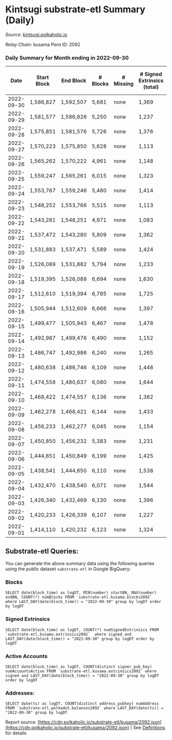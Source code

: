 # Kintsugi substrate-etl Summary (Daily)

_Source_: [kintsugi.polkaholic.io](https://kintsugi.polkaholic.io)

*Relay Chain*: kusama
*Para ID*: 2092



### Daily Summary for Month ending in 2022-09-30


| Date | Start Block | End Block | # Blocks | # Missing | # Signed Extrinsics (total) | # Active Accounts | # Addresses with Balances | # Events | # Transfers | # XCM Transfers In | # XCM Transfers Out |
| ---- | ----------- | --------- | -------- | --------- | --------------------------- | ----------------- | ------------------------- | -------- | ----------- | ------------------ | ------------------- |
| 2022-09-30 | 1,586,827 | 1,592,507 | 5,681 | none  | 1,369 | 65 | 15,468 | 50,439 | 5,749 ($19,735.15) | 6 ($53.67) | 4 ($873.79) |
| 2022-09-29 | 1,581,577 | 1,586,826 | 5,250 | none  | 1,237 | 69 |  | 46,492 | 5,327 ($25,283.82) | 9 ($1,534.69) | 9 ($117.62) |
| 2022-09-28 | 1,575,851 | 1,581,576 | 5,726 | none  | 1,376 | 90 |  | 50,949 | 5,832 ($18,969.54) | 24 ($31,692.65) | 21 ($736.35) |
| 2022-09-27 | 1,570,223 | 1,575,850 | 5,628 | none  | 1,113 | 76 |  | 49,198 | 5,710 ($35,293.65) | 4 ($1,580.29) | 14 ($133.30) |
| 2022-09-26 | 1,565,262 | 1,570,222 | 4,961 | none  | 1,148 | 79 |  | 43,981 | 5,036 ($12,919.99) | 7 ($130.17) | 8 ($251.91) |
| 2022-09-25 | 1,559,247 | 1,565,261 | 6,015 | none  | 1,323 | 69 |  | 52,832 | 6,085 ($14,231.63) | 6 ($429.19) | 10 ($513.40) |
| 2022-09-24 | 1,553,767 | 1,559,246 | 5,480 | none  | 1,414 | 82 | 15,456 | 49,042 | 5,560 ($12,674.10) | 6 ($11,755.99) | 11 ($316.08) |
| 2022-09-23 | 1,548,252 | 1,553,766 | 5,515 | none  | 1,113 | 71 | 15,454 | 48,335 | 5,599 ($18,622.63) | 8 ($599.60) | 6 ($427.89) |
| 2022-09-22 | 1,543,281 | 1,548,251 | 4,971 | none  | 1,083 | 86 | 15,450 | 43,865 | 5,078 ($18,524.55) | 16 ($696.78) | 24 ($361.34) |
| 2022-09-21 | 1,537,472 | 1,543,280 | 5,809 | none  | 1,362 | 78 | 15,443 | 51,375 | 5,902 ($44,538.22) | 12 ($888.09) | 15 ($1,177.12) |
| 2022-09-20 | 1,531,883 | 1,537,471 | 5,589 | none  | 1,424 | 92 | 15,438 | 49,998 | 5,701 ($63,692.41) | 15 ($8,473.19) | 11 ($2,550.29) |
| 2022-09-19 | 1,526,089 | 1,531,882 | 5,794 | none  | 1,233 | 96 | 15,432 | 51,001 | 5,903 ($51,211.16) | 12 ($17,935.11) | 4 ($574.13) |
| 2022-09-18 | 1,519,395 | 1,526,088 | 6,694 | none  | 1,630 | 97 | 15,425 | 59,521 | 6,831 ($63,237.60) | 23 ($4,050.56) | 16 ($1,531.60) |
| 2022-09-17 | 1,512,610 | 1,519,394 | 6,785 | none  | 1,725 | 72 | 15,420 | 60,226 | 6,852 ($41,020.18) | 1 ($9.61) | 3 ($830.17) |
| 2022-09-16 | 1,505,944 | 1,512,609 | 6,666 | none  | 1,397 | 80 | 15,418 | 58,364 | 6,771 ($70,154.51) | 4 ($1,378.26) | 11 ($1,054.04) |
| 2022-09-15 | 1,499,477 | 1,505,943 | 6,467 | none  | 1,478 | 87 | 15,415 | 57,055 | 6,570 ($41,545.17) | 11 ($2,956.04) | 12 ($2,235.75) |
| 2022-09-14 | 1,492,987 | 1,499,476 | 6,490 | none  | 1,152 | 79 | 15,410 | 56,206 | 6,575 ($59,779.49) | 7 ($3,552.80) | 9 ($2,468.87) |
| 2022-09-13 | 1,486,747 | 1,492,986 | 6,240 | none  | 1,265 | 89 | 15,406 | 54,598 | 6,346 ($73,629.96) | 12 ($3,436.50) | 7 ($1,439.94) |
| 2022-09-12 | 1,480,638 | 1,486,746 | 6,109 | none  | 1,448 | 99 | 15,400 | 54,337 | 6,230 ($59,712.08) | 8 ($2,311.46) | 6 ($1,226.59) |
| 2022-09-11 | 1,474,558 | 1,480,637 | 6,080 | none  | 1,644 | 77 | 15,396 | 54,632 | 6,176 ($40,026.23) | 27 ($8,138.86) | 19 ($3,835.13) |
| 2022-09-10 | 1,468,422 | 1,474,557 | 6,136 | none  | 1,382 | 89 | 15,394 | 54,436 | 6,249 ($39,724.87) | 16 ($6,785.72) | 7 ($3,465.34) |
| 2022-09-09 | 1,462,278 | 1,468,421 | 6,144 | none  | 1,433 | 95 | 15,392 | 54,634 | 6,311 ($83,290.34) | 26 ($5,141.51) | 14 ($1,897.39) |
| 2022-09-08 | 1,456,233 | 1,462,277 | 6,045 | none  | 1,154 | 84 | 15,386 | 52,722 | 6,175 ($52,539.74) | 24 ($5,744.05) | 12 ($6,996.54) |
| 2022-09-07 | 1,450,850 | 1,456,232 | 5,383 | none  | 1,231 | 100 | 15,380 | 47,785 | 5,531 ($84,032.07) | 24 ($9,363.02) | 20 ($2,998.33) |
| 2022-09-06 | 1,444,651 | 1,450,849 | 6,199 | none  | 1,425 | 98 | 15,380 | 55,000 | 6,339 ($70,465.52) | 31 ($11,346.38) | 15 ($6,475.93) |
| 2022-09-05 | 1,438,541 | 1,444,650 | 6,110 | none  | 1,538 | 99 | 15,373 | 54,571 | 6,236 ($48,534.97) | 11 ($4,618.78) | 13 ($1,891.29) |
| 2022-09-04 | 1,432,470 | 1,438,540 | 6,071 | none  | 1,544 | 82 |  | 54,107 | 6,165 ($38,264.56) | 6 ($480.69) | 11 ($4,519.03) |
| 2022-09-03 | 1,426,340 | 1,432,469 | 6,130 | none  | 1,396 | 82 |  | 54,115 | 6,226 ($49,509.93) | 17 ($3,815.01) | 5 ($478.88) |
| 2022-09-02 | 1,420,233 | 1,426,339 | 6,107 | none  | 1,227 | 109 |  | 53,496 | 6,243 ($77,426.82) | 10 ($699.37) | 13 ($655.62) |
| 2022-09-01 | 1,414,110 | 1,420,232 | 6,123 | none  | 1,324 | 90 |  | 53,882 | 6,237 ($23,844.66) | 15 ($3,206.67) | 18 ($2,222.72) |

## Substrate-etl Queries:
You can generate the above summary data using the following queries using the public dataset `substrate-etl` in Google BigQuery:


### Blocks
```
SELECT date(block_time) as logDT, MIN(number) startBN, MAX(number) endBN, COUNT(*) numBlocks FROM `substrate-etl.kusama.blocks2092`  where LAST_DAY(date(block_time)) = "2022-09-30" group by logDT order by logDT
```


### Signed Extrinsics
```
SELECT date(block_time) as logDT, COUNT(*) numSignedExtrinsics FROM `substrate-etl.kusama.extrinsics2092`  where signed and LAST_DAY(date(block_time)) = "2022-09-30" group by logDT order by logDT
```


### Active Accounts
```
SELECT date(block_time) as logDT, COUNT(distinct signer_pub_key) numAccountsActive FROM `substrate-etl.kusama.extrinsics2092` where signed and LAST_DAY(date(block_time)) = "2022-09-30" group by logDT order by logDT
```


### Addresses:
```
SELECT date(ts) as logDT, COUNT(distinct address_pubkey) numAddress FROM `substrate-etl.polkadot.balances2092` where LAST_DAY(date(ts)) = "2022-09-30" group by logDT
```



Report source: [https://cdn.polkaholic.io/substrate-etl/kusama/2092.json](https://cdn.polkaholic.io/substrate-etl/kusama/2092.json) | See [Definitions](/DEFINITIONS.md) for details
